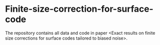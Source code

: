 # Finite-size-correction-for-surface-code
The repository contains all data and code in paper &lt;Exact results on finite size corrections for surface codes tailored to biased noise>.
